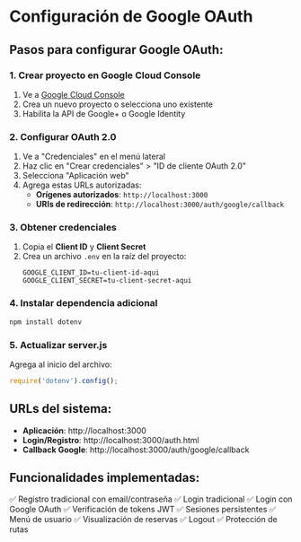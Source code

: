 # Configuración de Google OAuth

## Pasos para configurar Google OAuth:

### 1. Crear proyecto en Google Cloud Console
1. Ve a [Google Cloud Console](https://console.cloud.google.com/)
2. Crea un nuevo proyecto o selecciona uno existente
3. Habilita la API de Google+ o Google Identity

### 2. Configurar OAuth 2.0
1. Ve a "Credenciales" en el menú lateral
2. Haz clic en "Crear credenciales" > "ID de cliente OAuth 2.0"
3. Selecciona "Aplicación web"
4. Agrega estas URLs autorizadas:
   - **Orígenes autorizados**: `http://localhost:3000`
   - **URIs de redirección**: `http://localhost:3000/auth/google/callback`

### 3. Obtener credenciales
1. Copia el **Client ID** y **Client Secret**
2. Crea un archivo `.env` en la raíz del proyecto:
   ```
   GOOGLE_CLIENT_ID=tu-client-id-aqui
   GOOGLE_CLIENT_SECRET=tu-client-secret-aqui
   ```

### 4. Instalar dependencia adicional
```bash
npm install dotenv
```

### 5. Actualizar server.js
Agrega al inicio del archivo:
```javascript
require('dotenv').config();
```

## URLs del sistema:
- **Aplicación**: http://localhost:3000
- **Login/Registro**: http://localhost:3000/auth.html
- **Callback Google**: http://localhost:3000/auth/google/callback

## Funcionalidades implementadas:
✅ Registro tradicional con email/contraseña
✅ Login tradicional
✅ Login con Google OAuth
✅ Verificación de tokens JWT
✅ Sesiones persistentes
✅ Menú de usuario
✅ Visualización de reservas
✅ Logout
✅ Protección de rutas